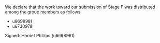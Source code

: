 We declare that the work toward our submission of Stage F was distributed among the group members as follows:

* u6698981
* u6730978

Signed: Harriet Phillips (u6698981)

